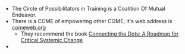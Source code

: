- The Circle of Possibilitators in Training is a Coalition Of Mutual Endeavor.
- There is a COME of empowering other COME; it's web address is [comeweb.org](https://comeweb.org/about-us/)
	- They recommend the book [Connecting the Dots: A Roadmap for Critical Systemic Change](https://attractionretreat.org/Synopsis/)
-